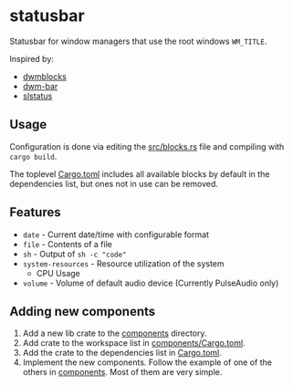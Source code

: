 # statusbar

Statusbar for window managers that use the root windows `WM_TITLE`.

Inspired by:
 - [dwmblocks](https://github.com/torrinfail/dwmblocks)
 - [dwm-bar](https://github.com/joestandring/dwm-bar)
 - [slstatus](https://git.suckless.org/slstatus)

## Usage

Configuration is done via editing the [src/blocks.rs](src/blocks.rs) file and compiling with `cargo build`.

The toplevel [Cargo.toml](Cargo.toml) includes all available blocks by default in the dependencies list, but ones not in use can be removed.

## Features
 - `date` - Current date/time with configurable format
 - `file` - Contents of a file
 - `sh` - Output of `sh -c "code"`
 - `system-resources` - Resource utilization of the system
    - CPU Usage
 - `volume` - Volume of default audio device (Currently PulseAudio only)

## Adding new components

1. Add a new lib crate to the [components](components) directory.
2. Add crate to the workspace list in [components/Cargo.toml](components/Cargo.toml).
4. Add the crate to the dependencies list in [Cargo.toml](Cargo.toml).
4. Implement the new components. Follow the example of one of the others in [components](components). Most of them are very simple.
